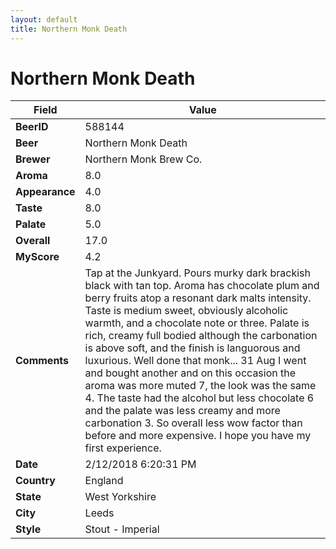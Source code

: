 ```yaml
---
layout: default
title: Northern Monk Death
---
```


# Northern Monk Death

| Field         | Value     |
|---------------|-----------|
| **BeerID** | 588144 |
| **Beer** | Northern Monk Death |
| **Brewer** | Northern Monk Brew Co. |
| **Aroma** | 8.0 |
| **Appearance** | 4.0 |
| **Taste** | 8.0 |
| **Palate** | 5.0 |
| **Overall** | 17.0 |
| **MyScore** | 4.2 |
| **Comments** | Tap at the Junkyard. Pours murky dark brackish black with tan top. Aroma has chocolate plum and berry fruits atop a resonant dark malts intensity. Taste is medium sweet, obviously alcoholic warmth, and a chocolate note or three. Palate is rich, creamy full bodied although the carbonation is above soft, and the finish is languorous and luxurious. Well done that monk... 31 Aug I went and bought another and on this occasion the aroma was more muted 7, the look was the same 4. The taste had the alcohol but less chocolate 6 and the palate was less creamy and more carbonation 3. So overall less wow factor than before and more expensive. I hope you have my first experience.  |
| **Date** | 2/12/2018 6:20:31 PM |
| **Country** | England |
| **State** | West Yorkshire |
| **City** | Leeds |
| **Style** | Stout - Imperial |
